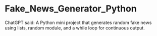 # Fake_News_Generator_Python
ChatGPT said: A Python mini project that generates random fake news using lists, random module, and a while loop for continuous output.
